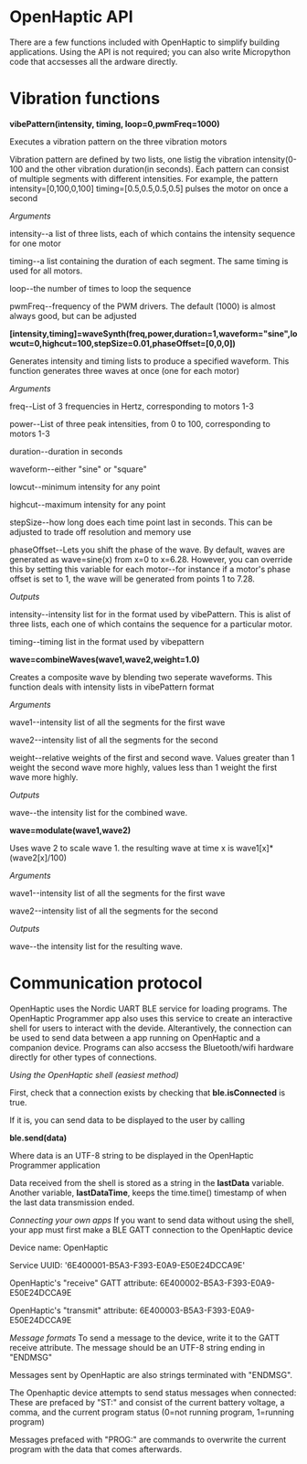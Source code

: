# OpenHaptic API
There are a few functions included with OpenHaptic to simplify building applications. Using the API is not required; you can also write Micropython code that accsesses all the ardware directly.

# Vibration functions

**vibePattern(intensity, timing, loop=0,pwmFreq=1000)**

Executes a vibration pattern on the three vibration motors

Vibration pattern are defined by two lists, one listig the vibration intensity(0-100 and the other vibration duration(in seconds). Each pattern can consist of multiple segments with different intensities. For example, the pattern
intensity=[0,100,0,100]
timing=[0.5,0.5,0.5,0.5] pulses the motor on once a second

*Arguments*

intensity--a list of three lists, each of which contains the intensity sequence for one motor

timing--a list containing the duration of each segment. The same timing is used for all motors.

loop--the number of times to loop the sequence

pwmFreq--frequency of the PWM drivers. The default (1000) is almost always good, but can be adjusted


**[intensity,timing]=waveSynth(freq,power,duration=1,waveform="sine",lowcut=0,highcut=100,stepSize=0.01,phaseOffset=[0,0,0])**

Generates intensity and timing lists to produce a specified waveform. This function generates three waves at once (one for each motor)

*Arguments*

freq--List of 3 frequencies in Hertz, corresponding to motors 1-3

power--List of three peak intensities, from 0 to 100, corresponding to motors 1-3

duration--duration in seconds

waveform--either "sine" or "square"

lowcut--minimum intensity for any point

highcut--maximum intensity for any point

stepSize--how long does each time point last in seconds. This can be adjusted to trade off resolution and memory use

phaseOffset--Lets you shift the phase of the wave. By default, waves are generated as wave=sine(x) from x=0 to x=6.28. However, you can override this by setting this variable for each motor--for instance if a motor's phase offset is set to 1, the wave will be generated from points 1 to 7.28.


*Outputs*

intensity--intensity list for in the format used by vibePattern. This is alist of three lists, each one of which contains the sequence for a particular motor.

timing--timing list in the format used by vibepattern

**wave=combineWaves(wave1,wave2,weight=1.0)**

Creates a composite wave by blending two seperate waveforms. This function deals with intensity lists in vibePattern format

*Arguments*

wave1--intensity list of all the segments for the first wave

wave2--intensity list of all the segments for the second

weight--relative weights of the first and second wave. Values greater than 1 weight the second wave more highly, values less than 1 weight the first wave more highly.


*Outputs*

wave--the intensity list for the combined wave.

**wave=modulate(wave1,wave2)**

Uses wave 2 to scale wave 1. the resulting wave at time x is wave1[x]\*(wave2[x]/100)

*Arguments*

wave1--intensity list of all the segments for the first wave

wave2--intensity list of all the segments for the second

*Outputs*

wave--the intensity list for the resulting wave.


# Communication protocol
OpenHaptic uses the Nordic UART BLE service for loading programs.  The OpenHaptic Programmer app also uses this service to create an interactive shell for users to interact with the devide. Alterantively, the connection can be used to send data between a app running on OpenHaptic and a companion device. Programs can also accsess the Bluetooth/wifi hardware directly for other types of connections.

*Using the OpenHaptic shell (easiest method)*

First, check that a connection exists by checking that **ble.isConnected** is true.

If it is, you can send data to be displayed to the user by calling

**ble.send(data)**

Where data is an UTF-8 string to be displayed in the OpenHaptic Programmer application

Data received from the shell is stored as a string in the **lastData** variable. Another variable, **lastDataTime**, keeps the time.time() timestamp of when the last data transmission ended.


*Connecting your own apps*
If you want to send data without using the shell, your app must first make a BLE GATT connection to the OpenHaptic device

Device name: OpenHaptic

Service UUID: '6E400001-B5A3-F393-E0A9-E50E24DCCA9E'

OpenHaptic's "receive" GATT attribute: 6E400002-B5A3-F393-E0A9-E50E24DCCA9E

OpenHaptic's "transmit" attribute: 6E400003-B5A3-F393-E0A9-E50E24DCCA9E



*Message formats*
To send a message to the device, write it to the GATT receive attribute. The message should be an UTF-8 string ending in "ENDMSG"

Messages sent by OpenHaptic are also strings terminated with "ENDMSG". 

The Openhaptic device attempts to send status messages when connected: These are prefaced by "ST:" and consist of the current battery voltage, a comma, and the current program status (0=not running program, 1=running program)

Messages prefaced with "PROG:" are commands to overwrite the current program with the data that comes afterwards.


